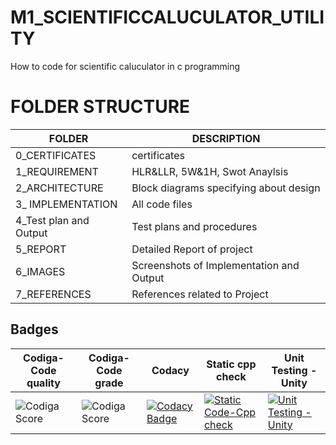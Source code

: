 # M1_SCIENTIFICCALUCULATOR_UTILITY
How to code for scientific caluculator in c programming

# FOLDER STRUCTURE

|      FOLDER      |       DESCRIPTION      |
|------------------|------------------------|
| 0_CERTIFICATES   | certificates           |
| 1_REQUIREMENT    |  HLR&LLR, 5W&1H, Swot Anaylsis |
| 2_ARCHITECTURE   |  Block diagrams specifying about design           |
| 3_ IMPLEMENTATION| All code files         |
| 4_Test plan and Output | Test plans and procedures |
| 5_REPORT         |  Detailed Report of project |
| 6_IMAGES         | Screenshots of Implementation and Output       |
| 7_REFERENCES     | References related to Project                  |


## Badges
 | Codiga-Code quality|Codiga-Code grade| Codacy | Static cpp check | Unit Testing - Unity|
| --- | --- | --- | --- | --- | 
|![Codiga Score](https://api.codiga.io/project/31092/score/svg)|![Codiga Score](https://api.codiga.io/project/31092/status/svg)|[![Codacy Badge](https://app.codacy.com/project/badge/Grade/12f1761428ee4f1eb333b4e1d902338a)](https://www.codacy.com/gh/Nithin1503/M1_SCIENTIFICCALUCULATOR_UTILITY/dashboard?utm_source=github.com&amp;utm_medium=referral&amp;utm_content=Nithin1503/M1_SCIENTIFICCALUCULATOR_UTILITY&amp;utm_campaign=Badge_Grade)|[![Static Code-Cpp check](https://github.com/Nithin1503/M1_SCIENTIFICCALUCULATOR_UTILITY/actions/workflows/check.yml/badge.svg)](https://github.com/Nithin1503/M1_SCIENTIFICCALUCULATOR_UTILITY/actions/workflows/check.yml)|[![Unit Testing - Unity](https://github.com/Nithin1503/M1_SCIENTIFICCALUCULATOR_UTILITY/actions/workflows/unity.yml/badge.svg)](https://github.com/Nithin1503/M1_SCIENTIFICCALUCULATOR_UTILITY/actions/workflows/unity.yml)










